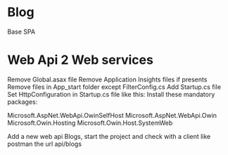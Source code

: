 # Blog
Base SPA

# Web Api 2 Web services

Remove Global.asax file
Remove Application Insights files if presents
Remove files in App_start folder except FilterConfig.cs
Add Startup.cs file
Set HttpConfiguration in Startup.cs file like this:
Install these mandatory packages:

Microsoft.AspNet.WebApi.OwinSelfHost
Microsoft.AspNet.WebApi.Owin
Microsoft.Owin.Hosting
Microsoft.Owin.Host.SystemWeb

Add a new web api Blogs, start the project and check with a client like postman the url api/blogs






